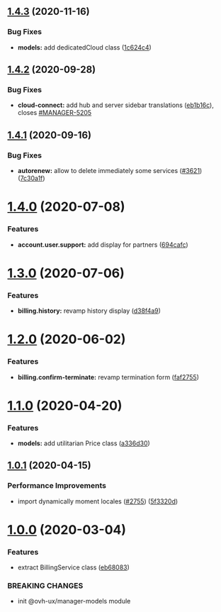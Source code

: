 ## [1.4.3](https://github.com/ovh/manager/compare/@ovh-ux/manager-models@1.4.2...@ovh-ux/manager-models@1.4.3) (2020-11-16)


### Bug Fixes

* **models:** add dedicatedCloud class ([1c624c4](https://github.com/ovh/manager/commit/1c624c41f7017ac7a0f031b05f0ed9ea38d256b0))



## [1.4.2](https://github.com/ovh/manager/compare/@ovh-ux/manager-models@1.4.1...@ovh-ux/manager-models@1.4.2) (2020-09-28)


### Bug Fixes

* **cloud-connect:** add hub and server sidebar translations ([eb1b16c](https://github.com/ovh/manager/commit/eb1b16c168bb13bbf88af3ab0a417f6e45527f68)), closes [#MANAGER-5205](https://github.com/ovh/manager/issues/MANAGER-5205)



## [1.4.1](https://github.com/ovh/manager/compare/@ovh-ux/manager-models@1.4.0...@ovh-ux/manager-models@1.4.1) (2020-09-16)


### Bug Fixes

* **autorenew:** allow to delete immediately some services ([#3621](https://github.com/ovh/manager/issues/3621)) ([7c30a1f](https://github.com/ovh/manager/commit/7c30a1f53675d3e30ea21d235e22d9fb6695e6d6))



# [1.4.0](https://github.com/ovh/manager/compare/@ovh-ux/manager-models@1.3.0...@ovh-ux/manager-models@1.4.0) (2020-07-08)


### Features

* **account.user.support:** add display for partners ([694cafc](https://github.com/ovh/manager/commit/694cafc5208bb5573d3ccd0e5076a57f44e8f342))



# [1.3.0](https://github.com/ovh/manager/compare/@ovh-ux/manager-models@1.2.0...@ovh-ux/manager-models@1.3.0) (2020-07-06)


### Features

* **billing.history:** revamp history display ([d38f4a9](https://github.com/ovh/manager/commit/d38f4a96fabeaf15163f303780d5f3df4000b78d))



# [1.2.0](https://github.com/ovh/manager/compare/@ovh-ux/manager-models@1.1.0...@ovh-ux/manager-models@1.2.0) (2020-06-02)


### Features

* **billing.confirm-terminate:** revamp termination form ([faf2755](https://github.com/ovh/manager/commit/faf2755a34c41691f55f11f1ea8ca463cb9bf550))



# [1.1.0](https://github.com/ovh/manager/compare/@ovh-ux/manager-models@1.0.1...@ovh-ux/manager-models@1.1.0) (2020-04-20)


### Features

* **models:** add utilitarian Price class ([a336d30](https://github.com/ovh/manager/commit/a336d3038e603cc14cdf0b43f68b63d69f844bf3))



## [1.0.1](https://github.com/ovh/manager/compare/@ovh-ux/manager-models@1.0.0...@ovh-ux/manager-models@1.0.1) (2020-04-15)


### Performance Improvements

* import dynamically moment locales ([#2755](https://github.com/ovh/manager/issues/2755)) ([5f3320d](https://github.com/ovh/manager/commit/5f3320d92802a1f4a6d65baf60f74917b8e58f4a))



# [1.0.0](https://github.com/ovh/manager/compare/@ovh-ux/manager-models@0.0.0...@ovh-ux/manager-models@1.0.0) (2020-03-04)


### Features

* extract BillingService class ([eb68083](https://github.com/ovh/manager/commit/eb680838d8246662a263ee3e9151b74f2c763fac))


### BREAKING CHANGES

* init @ovh-ux/manager-models module
